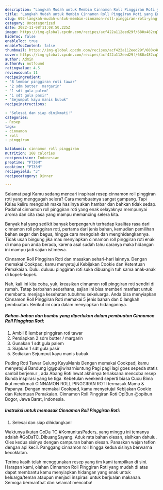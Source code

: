 ```yaml
---
description: "Langkah Mudah untuk Membin Cinnamon Roll Pinggiran Roti yang Enak"
title: "Langkah Mudah untuk Membin Cinnamon Roll Pinggiran Roti yang Enak"
slug: 692-langkah-mudah-untuk-membin-cinnamon-roll-pinggiran-roti-yang-enak
category: Uncategorized
date: 2022-11-08T11:08:50.225Z
image: https://img-global.cpcdn.com/recipes/acf422a112eed29f/680x482cq70/cinnamon-roll-pinggiran-roti-foto-resep-utama.jpg
hideToc: false
enableToc: true
enableTocContent: false
thumbnail: https://img-global.cpcdn.com/recipes/acf422a112eed29f/680x482cq70/cinnamon-roll-pinggiran-roti-foto-resep-utama.jpg
cover: https://img-global.cpcdn.com/recipes/acf422a112eed29f/680x482cq70/cinnamon-roll-pinggiran-roti-foto-resep-utama.jpg
author: Admin
authorAv: notfound
ratingvalue: 4.5
reviewcount: 11
recipeingredient:
- "8 lembar pinggiran roti tawar"
- "2 sdm butter  margarin"
- "1 sdt gula palem"
- "1 sdt gula pasir"
- "Sejumput kayu manis bubuk"
recipeinstructions:

- "Selesai dan siap dinikmati!"
categories:
- Resep
tags:
- cinnamon
- roll
- pinggiran

katakunci: cinnamon roll pinggiran 
nutrition: 168 calories
recipecuisine: Indonesian
preptime: "PT30M"
cooktime: "PT33M"
recipeyield: "3"
recipecategory: Dinner

---
```



Selamat pagi Kamu sedang mencari inspirasi resep cinnamon roll pinggiran roti yang menggugah selera? Cara membuatnya sangat gampang. Tapi Kalau keliru mengolah maka hasilnya akan hambar dan bahkan tidak sedap. Padahal cinnamon roll pinggiran roti yang enak selayaknya mempunyai aroma dan cita rasa yang mampu memancing selera kita.


Banyak hal yang sedikit banyak berpengaruh terhadap kualitas rasa dari cinnamon roll pinggiran roti, pertama dari jenis bahan, kemudian pemilihan bahan segar dan bagus, hingga cara mengolah dan menghidangkannya. Tidak usah bingung jika mau menyiapkan cinnamon roll pinggiran roti enak di mana pun anda berada, karena asal sudah tahu caranya maka hidangan ini mampu jadi sajian istimewa.

Cinnamon Roll Pinggiran Roti dan masakan sehari-hari lainnya. Dengan memakai Cookpad, kamu menyetujui Kebijakan Cookie dan Ketentuan Pemakaian. Dulu. duluuu pinggiran roti suka dibuangin tuh sama anak-anak di kopek-kopek.


Nah, kali ini kita coba, yuk, kreasikan cinnamon roll pinggiran roti sendiri di rumah. Tetap berbahan sederhana, sajian ini bisa memberi manfaat untuk membantu menjaga kesehatan tubuhmu sekeluarga. Anda bisa menyiapkan Cinnamon Roll Pinggiran Roti memakai 5 jenis bahan dan 0 langkah pembuatan. Berikut ini cara dalam menyiapkan hidangannya.

<!--inarticleads1-->

##### Bahan-bahan dan bumbu yang diperlukan dalam pembuatan Cinnamon Roll Pinggiran Roti:

1. Ambil 8 lembar pinggiran roti tawar
1. Persiapkan 2 sdm butter / margarin
1. Gunakan 1 sdt gula palem
1. Siapkan 1 sdt gula pasir
1. Sediakan Sejumput kayu manis bubuk


Puding Roti Tawar Gulung KayuManis Dengan memakai Cookpad, kamu menyetujui Bandung ig@pujiwinarniuntung Pagi pagi lagi goes sepeda statis sambil berjemur , ada Abang Roti lewat akhirnya terlaksana mencoba resep Bunda inspirasi yang ke tiga. Kebetulan weekend seperti biasa Cucu Bima ikut menikmati CINNAMON ROLL PINGGIRAN ROTI termasuk Mama &amp; Papanya. Dengan memakai Cookpad, kamu menyetujui Kebijakan Cookie dan Ketentuan Pemakaian. Cinnamon Roll Pinggiran Roti OpiBun @opibun Bogor, Jawa Barat, Indonesia. 

<!--inarticleads2-->

##### Instruksi untuk memasak Cinnamon Roll Pinggiran Roti:


1. Selesai dan siap dihidangkan!

Waktunya ikutan GoDa TC #KomunitasPaders, yang minggu ini temanya adalah #GoDaTC_DibuangSayang. Aduk rata bahan olesan, sisihkan dahulu. Oles kedua sisinya dengan campuran bahan olesan. Panaskan wajan teflon dengan api kecil. Panggang cinnamon roll hingga kedua sisinya berwarna kecoklatan. 

Terima kasih telah menggunakan resep yang tim kami tampilkan di sini. Harapan kami, olahan Cinnamon Roll Pinggiran Roti yang mudah di atas dapat membantu kamu menyiapkan hidangan yang enak untuk keluarga/teman ataupun menjadi inspirasi untuk berjualan makanan. Semoga bermanfaat dan selamat mencoba!
